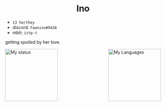 <div align="center">

# Ino

</div>

- `13 he/they`
- discord: `Fawnino#9428`
- mbti: `istp-t`

getting spoiled by her love.

<img align ="left" alt="My status" src="https://lanyard.cnrad.dev/api/851270917732171817" height=170 />

<img align="right" alt="My Languages" src="https://github-readme-stats.vercel.app/api/top-langs/?username=fawnino&layout=compact&theme=dark&count_private=true&langs_count=6" height=170 />
